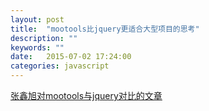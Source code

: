 ```yaml
---
layout: post
title:  "mootools比jquery更适合大型项目的思考"
description: ""
keywords: ""
date:   2015-07-02 17:24:00
categories: javascript
---
```


[张鑫旭对mootools与jquery对比的文章](http://www.zhangxinxu.com/wordpress/2011/09/jquery%E4%B8%8Emootools%E5%BA%93%E7%9A%84%E4%B8%80%E4%BA%9B%E6%AF%94%E5%AF%B9/)